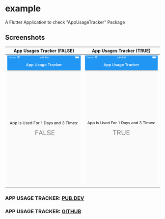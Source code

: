 # example

A Flutter Application to check "AppUsageTracker" Package

## Screenshots

|             App Usages Tracker (FALSE)              |             App Usages Tracker (TRUE)              |
|:---------------------------------------------------:|:--------------------------------------------------:|
| <img src="screenshots/app_usage_tracker_false.png"> | <img src="screenshots/app_usage_tracker_true.png"> |


### APP USAGE TRACKER: [PUB.DEV](https://pub.dev/packages/app_usage_tracker)

### APP USAGE TRACKER: [GITHUB](https://github.com/alamin-karno/app_usage_tracker)